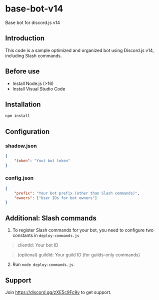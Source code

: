 # base-bot-v14
Base bot for discord.js v14

## Introduction
This code is a sample optimized and organized bot using Discord.js v14, including Slash commands.

## Before use
- Install Node.js (>16)
- Install Visual Studio Code

## Installation
```sh
npm install
```

## Configuration
### shadow.json

```json
{
    "token": "Yout bot token"
}
```

### config.json
```json
{
    "prefix": "Your bot prefix (other than Slash commands)",
    "owners": ["User IDs for bot owners"]
}
```

## Additional: Slash commands
1. To register Slash commands for your bot, you need to configure two constants in `deploy-commands.js`
> clientId: Your bot ID

> (optional) guildId: Your guild ID (for guilds-only commands)

2. Run `node deploy-commands.js`.

## Support
Join https://discord.gg/zXE5c9Fc8v to get support.
